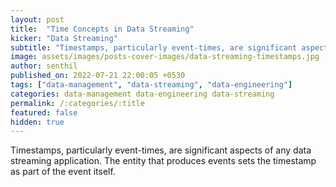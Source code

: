```yaml
---
layout: post
title:  "Time Concepts in Data Streaming"
kicker: "Data Streaming"
subtitle: "Timestamps, particularly event-times, are significant aspects of any data streaming application."
image: assets/images/posts-cover-images/data-streaming-timestamps.jpg
author: senthil
published_on: 2022-07-21 22:00:05 +0530
tags: ["data-management", "data-streaming", "data-engineering"]
categories: data-management data-engineering data-streaming
permalink: /:categories/:title
featured: false
hidden: true
---
```


Timestamps, particularly event-times, are significant aspects of any data streaming application. The entity that produces events sets the timestamp as part of the event itself.